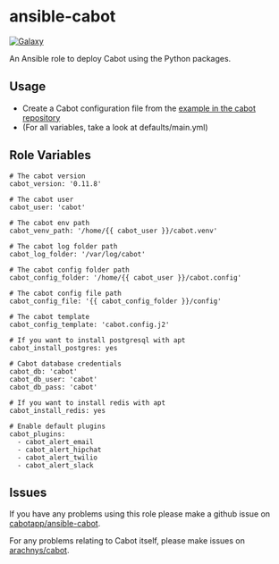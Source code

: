 # ansible-cabot
[![Galaxy](https://img.shields.io/badge/role-cabotapp.cabot-blue.svg?style=flat-square)](https://galaxy.ansible.com/cabotapp/cabot/)


An Ansible role to deploy Cabot using the Python packages.

## Usage

- Create a Cabot configuration file from the [example in the cabot repository](https://github.com/arachnys/cabot/blob/master/conf/production.env.example)
- (For all variables, take a look at defaults/main.yml)

## Role Variables

```
# The cabot version
cabot_version: '0.11.8'

# The cabot user
cabot_user: 'cabot'

# The cabot env path
cabot_venv_path: '/home/{{ cabot_user }}/cabot.venv'

# The cabot log folder path
cabot_log_folder: '/var/log/cabot'

# The cabot config folder path
cabot_config_folder: '/home/{{ cabot_user }}/cabot.config'

# The cabot config file path
cabot_config_file: '{{ cabot_config_folder }}/config'

# The cabot template
cabot_config_template: 'cabot.config.j2'

# If you want to install postgresql with apt
cabot_install_postgres: yes

# Cabot database credentials
cabot_db: 'cabot'
cabot_db_user: 'cabot'
cabot_db_pass: 'cabot'

# If you want to install redis with apt
cabot_install_redis: yes

# Enable default plugins
cabot_plugins:
  - cabot_alert_email
  - cabot_alert_hipchat
  - cabot_alert_twilio
  - cabot_alert_slack
```


## Issues

If you have any problems using this role please make a github issue on [cabotapp/ansible-cabot](https://github.com/cabotapp/ansible-cabot/issues).

For any problems relating to Cabot itself, please make issues on [arachnys/cabot](https://github.com/arachnys/cabot/issues).
